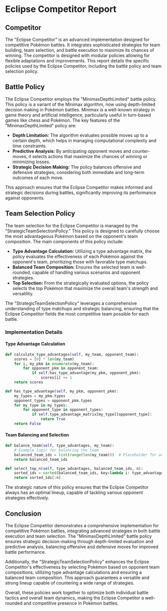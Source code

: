 # Eclipse Competitor Report

## Competitor

The "Eclipse Competitor" is an advanced implementation designed for competitive Pokémon battles. It integrates sophisticated strategies for team building, team selection, and battle execution to maximize its chances of winning. The competitor is designed with modular policies allowing for flexible adaptations and improvements. This report details the specific policies used by the Eclipse Competitor, including the battle policy and team selection policy.

## Battle Policy

The Eclipse Competitor employs the "MinimaxDepthLimited" battle policy. This policy is a variant of the Minimax algorithm, now using depth-limited decision making in Pokémon battles. Minimax is a well-known strategy in game theory and artificial intelligence, particularly useful in turn-based games like chess and Pokémon. The key features of the "MinimaxDepthLimited" policy are:

- **Depth Limitation:** The algorithm evaluates possible moves up to a certain depth, which helps in managing computational complexity and time constraints.
- **Predictive Analysis:** By anticipating opponent moves and counter-moves, it selects actions that maximize the chances of winning or minimizing losses.
- **Strategic Decision Making:** The policy balances offensive and defensive strategies, considering both immediate and long-term outcomes of each move.

This approach ensures that the Eclipse Competitor makes informed and strategic decisions during battles, significantly improving its performance against opponents.

## Team Selection Policy

The team selection for the Eclipse Competitor is managed by the "StrategicTeamSelectionPolicy." This policy is designed to carefully choose the most advantageous Pokémon based on the opponent's team composition. The main components of this policy include:

- **Type Advantage Calculation:** Utilizing a type advantage matrix, the policy evaluates the effectiveness of each Pokémon against the opponent's team, prioritizing those with favorable type matchups.
- **Balanced Team Composition:** Ensures the selected team is well-rounded, capable of handling various scenarios and opponent strategies.
- **Top Selection:** From the strategically evaluated options, the policy selects the top Pokémon that maximize the overall team's strength and versatility.

The "StrategicTeamSelectionPolicy" leverages a comprehensive understanding of type matchups and strategic balancing, ensuring that the Eclipse Competitor fields the most competitive team possible for each battle.

### Implementation Details

#### Type Advantage Calculation

```python
def calculate_type_advantages(self, my_team, opponent_team):
    scores = [0] * len(my_team)
    for i, my_pkm in enumerate(my_team):
        for opponent_pkm in opponent_team:
            if self.has_type_advantage(my_pkm, opponent_pkm):
                scores[i] += 1
    return scores

def has_type_advantage(self, my_pkm, opponent_pkm):
    my_types = my_pkm.types
    opponent_types = opponent_pkm.types
    for my_type in my_types:
        for opponent_type in opponent_types:
            if self.type_advantage_matrix[my_type][opponent_type]:
                return True
    return False
```

#### Team Balancing and Selection

```python
def balance_team(self, type_advantages, my_team):
    # Example logic for balancing the team
    balanced_team_ids = list(range(len(my_team)))  # Placeholder for actual balancing logic
    return balanced_team_ids

def select_top_n(self, type_advantages, balanced_team_ids, n):
    sorted_ids = sorted(balanced_team_ids, key=lambda i: type_advantages[i], reverse=True)
    return sorted_ids[:n]
```

The strategic nature of this policy ensures that the Eclipse Competitor always has an optimal lineup, capable of tackling various opponent strategies effectively.

<!-- ---

In summary, the Eclipse Competitor combines the power of the "MinimaxDepthLimited" battle policy with the precision of the "StrategicTeamSelectionPolicy" to deliver a formidable presence in competitive Pokémon battles. These policies work together to ensure that both the individual battles and the overall team strategy are optimized for success. -->

## Conclusion

The Eclipse Competitor demonstrates a comprehensive implementation for competitive Pokémon battles, integrating advanced strategies in both battle execution and team selection. The "MinimaxDepthLimited" battle policy ensures strategic decision-making through depth-limited evaluation and predictive analysis, balancing offensive and defensive moves for improved battle performance.

Additionally, the "StrategicTeamSelectionPolicy" enhances the Eclipse Competitor's effectiveness by selecting Pokémon based on opponent team compositions, utilizing type advantage calculations and ensuring a balanced team composition. This approach guarantees a versatile and strong lineup capable of countering a wide range of strategies.

Overall, these policies work together to optimize both individual battle tactics and overall team dynamics, making the Eclipse Competitor a well-rounded and competitive presence in Pokémon battles.
